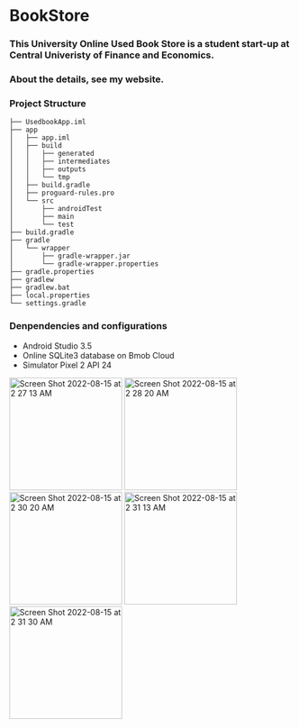 # BookStore

### This University Online Used Book Store is a student start-up at Central Univeristy of Finance and Economics.
### About the details, see my website.

### Project Structure
```
├── UsedbookApp.iml
├── app
│   ├── app.iml
│   ├── build
│   │   ├── generated
│   │   ├── intermediates
│   │   ├── outputs
│   │   └── tmp
│   ├── build.gradle
│   ├── proguard-rules.pro
│   └── src
│       ├── androidTest
│       ├── main
│       └── test
├── build.gradle
├── gradle
│   └── wrapper
│       ├── gradle-wrapper.jar
│       └── gradle-wrapper.properties
├── gradle.properties
├── gradlew
├── gradlew.bat
├── local.properties
└── settings.gradle

```
### Denpendencies and configurations

- Android Studio 3.5
- Online SQLite3 database on Bmob Cloud
- Simulator Pixel 2 API 24

<img width="200" alt="Screen Shot 2022-08-15 at 2 27 13 AM" src="https://user-images.githubusercontent.com/43489975/184586929-105241a2-38a0-4306-b079-05cd4819a6db.png">
<img width="200" alt="Screen Shot 2022-08-15 at 2 28 20 AM" src="https://user-images.githubusercontent.com/43489975/184587488-bd03886b-11b6-4538-a87a-1240389dc181.png">
<img width="200" alt="Screen Shot 2022-08-15 at 2 30 20 AM" src="https://user-images.githubusercontent.com/43489975/184587447-f5fc651a-a16d-4595-9827-c00ba4a0cc0b.png">
<img width="200" alt="Screen Shot 2022-08-15 at 2 31 13 AM" src="https://user-images.githubusercontent.com/43489975/184587451-2af912aa-6307-4b65-8076-7b21508d8d38.png">
<img width="200" alt="Screen Shot 2022-08-15 at 2 31 30 AM" src="https://user-images.githubusercontent.com/43489975/184587459-6dd15d1d-dc60-4ac4-8b5d-3a58878867bd.png">


